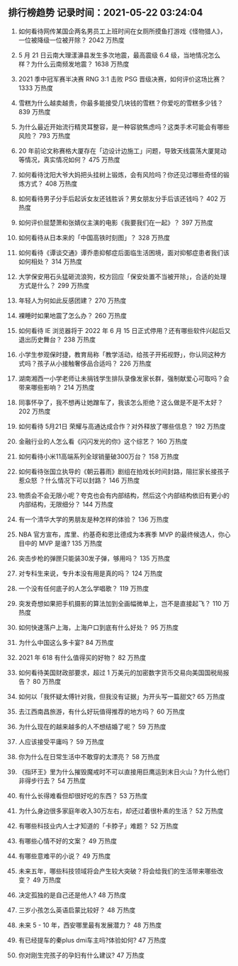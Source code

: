 
## 排行榜趋势 记录时间：2021-05-22 03:24:04
  
  1. 如何看待网传某国企两名男员工上班时间在女厕所摸鱼打游戏《怪物猎人》，一位被降级一位被开除？ 2042 万热度
    
  2. 5 月 21 日云南大理漾濞县发生多次地震，最高震级 6.4 级，当地情况怎么样？为什么云南频发地震？ 1638 万热度
    
  3. 2021 季中冠军赛半决赛 RNG 3:1 击败 PSG 晋级决赛，如何评价这场比赛？ 1333 万热度
    
  4. 雪糕为什么越卖越贵，你最多能接受几块钱的雪糕？你爱吃的雪糕多少钱？ 839 万热度
    
  5. 为什么最近开始流行精灵耳整容，是一种容貌焦虑吗？这类手术可能会有哪些风险？ 793 万热度
    
  6. 20 年前论文称赛格大厦存在「边设计边施工」问题，导致天线震荡大厦晃动等情况，真实情况如何？ 475 万热度
    
  7. 如何看待沈阳大爷大妈把头挂树上锻炼，会有风险吗？你还见过哪些奇怪的锻炼方式？ 408 万热度
    
  8. 如何看待男子分手后起诉女友还钱胜诉？男女朋友分手后该还钱吗？ 402 万热度
    
  9. 如何评价屈楚萧和张婧仪主演的电影《我要我们在一起》？ 397 万热度
    
  10. 如何看待从日本来的「中国高铁时刻图」？ 328 万热度
    
  11. 如何看待《谭谈交通》谭乔患抑郁症后面临生活困境，面对抑郁症患者我们该如何相处？ 314 万热度
    
  12. 大学保安用石头猛砸流浪狗，校方回应「保安处置不当被开除」，合适的处理方式是什么？ 299 万热度
    
  13. 年轻人为何如此反感团建？ 270 万热度
    
  14. 裸睡时如果地震了怎么办？ 260 万热度
    
  15. 如何看待 IE 浏览器将于 2022 年 6 月 15 日正式停用？还有哪些软件兴起后又退出历史舞台？ 238 万热度
    
  16. 小学生参观保时捷，教育局称「教学活动，给孩子开拓视野」，你认同这种方式吗？孩子从小接触奢侈品合适吗？ 226 万热度
    
  17. 湖南湘西一小学老师让未捐钱学生排队录像发家长群，强制献爱心可取吗？会带来哪些影响？ 214 万热度
    
  18. 同事怀孕了，我不想再让她蹭车了，我该怎么拒绝？这么做是不是不太好？ 202 万热度
    
  19. 如何看待 5月21日 荣耀与高通达成合作？对外释放了哪些信息？ 192 万热度
    
  20. 金融行业的人怎么看《闪闪发光的你》这个综艺？ 160 万热度
    
  21. 如何看待小米11高端系列全球销量破300万台？ 158 万热度
    
  22. 如何看待张国立执导的《朝云暮雨》剧组在拍戏长时间封路，阻拦家长接孩子惹众怒 ？什么情况下可以封路？ 146 万热度
    
  23. 物质会不会无限小呢？夸克也会有内部结构，然后这个内部结构依旧有更小的内部结构，无限细分？ 144 万热度
    
  24. 有一个清华大学的男朋友是种怎样的体验？ 136 万热度
    
  25. NBA 官方宣布，库里、约基奇和恩比德成为本赛季 MVP 的最终候选人，你心目中的 MVP 是谁? 135 万热度
    
  26. 突击步枪的弹匣只能装30发子弹，够用吗？ 135 万热度
    
  27. 对专科生来说，专升本没有用是真的吗？ 124 万热度
    
  28. 一个没有任何底子的人怎么学唱歌？ 119 万热度
    
  29. 突发奇想如果把手机摄影的算法加到全画幅微单上，岂不是直接起飞？ 110 万热度
    
  30. 如何快速落户上海，上海户口到底有什么好处？ 95 万热度
    
  31. 为什么中国这么多卡宴? 84 万热度
    
  32. 2021 年 618 有什么值得买的好物？ 82 万热度
    
  33. 如何看待美国财政部要求，超过 1 万美元的加密数字货币交易向美国国税局报告？ 80 万热度
    
  34. 如何以「我怀疑太傅针对我，但我没有证据」为开头写一篇甜文? 65 万热度
    
  35. 去江西南昌旅游，有什么好玩值得推荐的地方吗？ 60 万热度
    
  36. 为什么现在的越来越多的人不想结婚了呢？ 59 万热度
    
  37. 人应该接受平庸吗？ 59 万热度
    
  38. 你为什么在日常生活中不敢穿的太漂亮？ 58 万热度
    
  39. 《指环王》里为什么摧毁魔戒时不可以直接用巨鹰运到末日火山？为什么他们非得步行去？ 54 万热度
    
  40. 有什么长得难看但却很好吃的东西？ 53 万热度
    
  41. 为什么身边很多家庭年收入30万左右，却还过着很朴素的生活？ 52 万热度
    
  42. 有哪些科技业内人士才知道的「卡脖子」难题？ 52 万热度
    
  43. 有哪些心情不好的文案？ 49 万热度
    
  44. 有哪些意难平的小说？ 49 万热度
    
  45. 未来五年，哪些科技领域将会产生较大突破？将会给我们的生活带来哪些改变？ 49 万热度
    
  46. 决定孤独的是自己还是他人? 48 万热度
    
  47. 三岁小孩怎么英语启蒙比较好？ 48 万热度
    
  48. 未来 5 - 10 年，西安哪里最有发展潜力？ 48 万热度
    
  49. 有已经提车的秦plus dmi车主吗?体验如何? 47 万热度
    
  50. 你对刚生完孩子的孕妇有什么建议? 47 万热度
    
